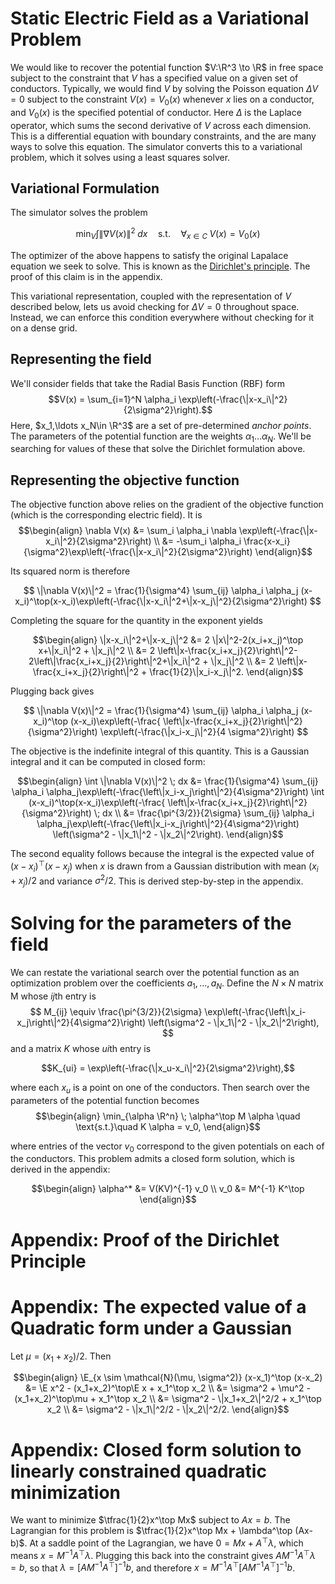 # Static Electric Field as a Variational Problem

We would like to recover the potential function $V:\R^3 \to \R$ in free space
subject to the constraint that $V$ has a specified value on a given set of
conductors. Typically, we would find $V$ by solving the Poisson equation $\Delta
V=0$ subject to the constraint $V(x)=V_0(x)$ whenever $x$ lies on a conductor,
and $V_0(x)$ is the specified potential of conductor. Here $\Delta$ is the
Laplace operator, which sums the second derivative of $V$ across each dimension.
This is a differential equation with boundary constraints, and the are many ways
to solve this equation. The simulator converts this to a variational problem,
which it solves using a least squares solver.

## Variational Formulation

The simulator solves the problem

$$
    \min_V \int \|\nabla V(x)\|^2 \; dx \quad \text{s.t.}\quad\forall_{x \in C}\; V(x) = V_0(x)
$$

The optimizer of the above happens to satisfy the original Lapalace equation we
seek to solve. This is known as the [Dirichlet's
principle](https://en.wikipedia.org/wiki/Dirichlet%27s_principle). The proof of
this claim is in the appendix.

This variational representation, coupled with the representation of $V$
described below, lets us avoid checking for $\Delta V=0$ throughout space.
Instead, we can enforce this condition everywhere without checking for it on a
dense grid.

## Representing the field

We'll consider fields that take the Radial Basis Function (RBF) form $$V(x) =
\sum_{i=1}^N \alpha_i \exp\left(-\frac{\|x-x_i\|^2}{2\sigma^2}\right).$$ Here,
$x_1,\ldots x_N\in \R^3$ are a set of pre-determined _anchor points_. The
parameters of the potential function are the weights $\alpha_1\ldots\alpha_N$.  We'll be
searching for values of these that solve the Dirichlet formulation above.

## Representing the objective function

The objective function above relies on the gradient of the objective function
(which is the corresponding electric field). It is
$$\begin{align}
\nabla V(x) &= \sum_i \alpha_i \nabla \exp\left(-\frac{\|x-x_i\|^2}{2\sigma^2}\right) \\
&= -\sum_i \alpha_i \frac{x-x_i}{\sigma^2}\exp\left(-\frac{\|x-x_i\|^2}{2\sigma^2}\right) 
\end{align}$$

Its squared norm is therefore

$$
\|\nabla V(x)\|^2 = \frac{1}{\sigma^4} \sum_{ij} \alpha_i \alpha_j (x-x_i)^\top(x-x_i)\exp\left(-\frac{\|x-x_i\|^2+\|x-x_j\|^2}{2\sigma^2}\right) 
$$

Completing the square for the quantity in the exponent yields

$$\begin{align}
\|x-x_i\|^2+\|x-x_j\|^2 &= 2 \|x\|^2-2(x_i+x_j)^\top x+\|x_i\|^2 + \|x_j\|^2 \\
&= 2 \left\|x-\frac{x_i+x_j}{2}\right\|^2-2\left\|\frac{x_i+x_j}{2}\right\|^2+\|x_i\|^2 + \|x_j\|^2 \\
&= 2 \left\|x-\frac{x_i+x_j}{2}\right\|^2 + \frac{1}{2}\|x_i-x_j\|^2.
\end{align}$$

Plugging back gives

$$
\|\nabla V(x)\|^2 = \frac{1}{\sigma^4} \sum_{ij} \alpha_i \alpha_j (x-x_i)^\top (x-x_i)\exp\left(-\frac{ \left\|x-\frac{x_i+x_j}{2}\right\|^2} {\sigma^2}\right) \exp\left(-\frac{\|x_i-x_j\|^2}{4 \sigma^2}\right)
$$

The objective is the indefinite integral of this quantity. This is a Gaussian integral and it can be computed in closed form:

$$\begin{align}
\int \|\nabla V(x)\|^2 \; dx &= \frac{1}{\sigma^4} \sum_{ij} \alpha_i \alpha_j\exp\left(-\frac{\left\|x_i-x_j\right\|^2}{4\sigma^2}\right) \int (x-x_i)^\top(x-x_i)\exp\left(-\frac{ \left\|x-\frac{x_i+x_j}{2}\right\|^2} {\sigma^2}\right) \; dx \\
&=
 \frac{\pi^{3/2}}{2\sigma} \sum_{ij} \alpha_i \alpha_j\exp\left(-\frac{\left\|x_i-x_j\right\|^2}{4\sigma^2}\right) \left(\sigma^2 - \|x_1\|^2 - \|x_2\|^2\right).
\end{align}$$

The second equality follows because
the integral is the expected value of $(x-x_i)^\top(x-x_j)$ when $x$ is drawn from a Gaussian distribution with mean $(x_i+x_j)/2$ and variance $\sigma^2/2$. This is derived step-by-step in the appendix. 

# Solving for the parameters of the field

We can restate the variational search over the potential function as an
optimization problem over the coefficients $a_1,\ldots,a_N$. Define the $N\times N$ matrix M whose $ij$th entry is
$$
M_{ij} \equiv \frac{\pi^{3/2}}{2\sigma} \exp\left(-\frac{\left\|x_i-x_j\right\|^2}{4\sigma^2}\right) \left(\sigma^2 - \|x_1\|^2 - \|x_2\|^2\right),
$$
and a matrix $K$ whose $ui$th entry is

$$K_{ui} = \exp\left(-\frac{\|x_u-x_i\|^2}{2\sigma^2}\right),$$

where each $x_u$ is a point on one of the conductors. Then 
search over the parameters of the potential function becomes
$$\begin{align}
\min_{\alpha \R^n} \; \alpha^\top M \alpha \quad \text{s.t.}\quad K \alpha = v_0,
\end{align}$$

where entries of the vector $v_0$ correspond to the given potentials on each of
the conductors. This problem admits a closed form solution, which is derived in
the appendix:

$$\begin{align}
\alpha^* &= V(KV)^{-1} v_0 \\
v_0 &= M^{-1} K^\top
\end{align}$$

# Appendix: Proof of the Dirichlet Principle

# Appendix: The expected value of a Quadratic form under a Gaussian

Let $\mu=(x_1+x_2)/2$. Then

$$\begin{align}
\E_{x \sim \mathcal{N}(\mu, \sigma^2)} (x-x_1)^\top (x-x_2) &= \E x^2 - (x_1+x_2)^\top\E x + x_1^\top x_2 \\
&= \sigma^2 + \mu^2 - (x_1+x_2)^\top\mu + x_1^\top x_2 \\
&= \sigma^2  - \|x_1+x_2\|^2/2 + x_1^\top x_2 \\
&= \sigma^2 - \|x_1\|^2/2 - \|x_2\|^2/2.
\end{align}$$

# Appendix: Closed form solution to linearly constrained quadratic minimization

We want to minimize $\tfrac{1}{2}x^\top Mx$ subject to $Ax = b$. The Lagrangian for this problem is $\tfrac{1}{2}x^\top Mx + \lambda^\top (Ax-b)$. At a saddle point of the Lagrangian, we have $0=Mx + A^\top\lambda$, which means $x = M^{-1} A^\top \lambda$. Plugging this back into the constraint gives $A M^{-1}A^\top \lambda = b$, so that $\lambda = \left[A M^{-1}A^\top\right]^{-1} b$, and therefore $x=M^{-1}A^\top \left[A M^{-1}A^\top\right]^{-1} b$.